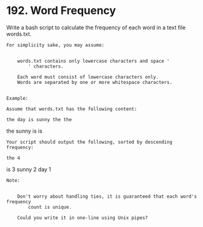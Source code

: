 # 192. Word Frequency

Write a bash script to calculate the frequency of each word in a text file
        words.txt.

    For simplicity sake, you may assume:

    
        words.txt contains only lowercase characters and space '
            ' characters.
        
        Each word must consist of lowercase characters only.
        Words are separated by one or more whitespace characters.
    

    Example:

    Assume that words.txt has the following content:

    the day is sunny the the
the sunny is is

    Your script should output the following, sorted by descending frequency:

    the 4
is 3
sunny 2
day 1

    Note:

    
        Don't worry about handling ties, it is guaranteed that each word's frequency
            count is unique.
        
        Could you write it in one-line using Unix pipes?